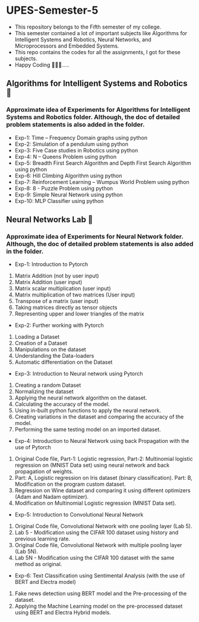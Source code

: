 # UPES-Semester-5
- This repository belongs to the Fifth semester of my college.
- This semester contained a lot of important subjects like Algorithms for Intelligent Systems and Robotics, Neural Networks, and Microprocessors and Embedded Systems.
- This repo contains the codes for all the assignments, I got for these subjects.
- Happy Coding 🧑🏻‍💻.....


## Algorithms for Intelligent Systems and Robotics 🤖
### Approximate idea of Experiments for Algorithms for Intelligent Systems and Robotics folder. Although, the doc of detailed problem statements is also added in the folder.
- Exp-1: Time – Frequency Domain graphs using python
- Exp-2: Simulation of a pendulum using python
- Exp-3: Five Case studies in Robotics using python
- Exp-4: N – Queens Problem using python
- Exp-5: Breadth First Search Algorithm and Depth First Search Algorithm using python
- Exp-6: Hill Climbing Algorithm using python
- Exp-7: Reinforcement Learning – Wumpus World Problem using python
- Exp-8: 8 - Puzzle Problem using python
- Exp-9: Simple Neural Network using python
- Exp-10: MLP Classifier using python


## Neural Networks Lab 🥅
### Approximate idea of Experiments for Neural Network folder. Although, the doc of detailed problem statements is also added in the folder.
- Exp-1: Introduction to Pytorch
1. Matrix Addition (not by user input) 
2. Matrix Addition (user input)
3. Matrix scalar multiplication (user input)
4. Matrix multiplication of two matrices (User input) 
5. Transpose of a matrix (user input)
6. Taking matrices directly as tensor objects
7. Representing upper and lower triangles of the matrix

- Exp-2: Further working with Pytorch
1. Loading a Dataset
2. Creation of a Dataset
3. Manipulations on the dataset
4. Understanding the Data-loaders
5. Automatic differentiation on the Dataset

- Exp-3: Introduction to Neural network using Pytorch
1. Creating a random Dataset 
2. Normalizing the dataset
3. Applying the neural network algorithm on the dataset.
4. Calculating the accuracy of the model.
5. Using in-built python functions to apply the neural network.
6. Creating variations in the dataset and comparing the accuracy of the model.
7. Performing the same testing model on an imported dataset.

- Exp-4: Introduction to Neural Network using back Propagation with the use of Pytorch
1. Original Code file, Part-1: Logistic regression, Part-2: Multinomial logistic regression on (MNIST Data set) using neural network and back propagation of weights.
2. Part: A, Logistic regression on Iris dataset (binary classification). Part: B, Modification on the program custom dataset.
3. Regression on Wine dataset and comparing it using different optimizers (Adam and Nadam optimizer).
4. Modification on Multinomial Logistic regression (MNIST Data set).

- Exp-5: Introduction to Convolutional Neural Network
1. Original Code file, Convolutional Network with one pooling layer (Lab 5).
2. Lab 5 - Modification using the CIFAR 100 dataset using history and previous learning rate.
3. Original Code file, Convolutional Network with multiple pooling layer (Lab 5N).
4. Lab 5N - Modification using the CIFAR 100 dataset with the same method as original.

- Exp-6: Text Classification using Sentimental Analysis (with the use of BERT and Electra model)
1. Fake news detection using BERT model and the Pre-processing of the dataset.
2. Applying the Machine Learning model on the pre-processed dataset using BERT and Electra Hybrid models.





